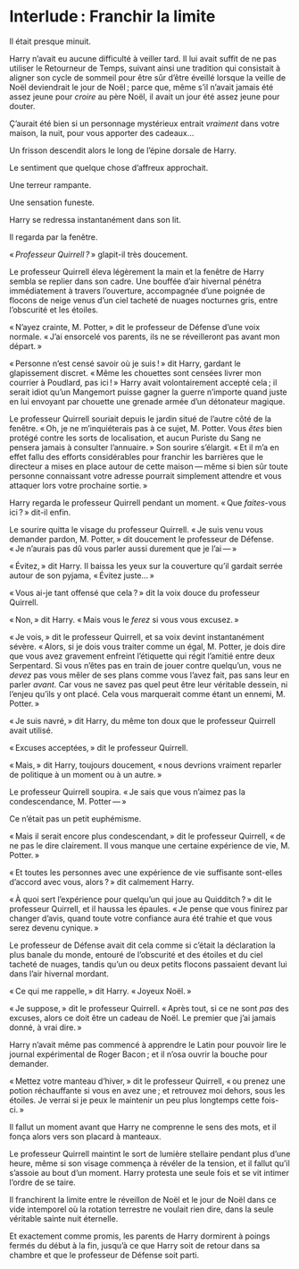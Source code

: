 # Interlude : Franchir la limite

Il était presque minuit.

Harry n’avait eu aucune difficulté à veiller tard. Il lui avait suffit
de ne pas utiliser le Retourneur de Temps, suivant ainsi une tradition
qui consistait à aligner son cycle de sommeil pour être sûr d’être
éveillé lorsque la veille de Noël deviendrait le jour de Noël ; parce
que, même s’il n’avait jamais été assez jeune pour *croire* au père
Noël, il avait un jour été assez jeune pour douter.

Ç’aurait été bien si un personnage mystérieux entrait *vraiment* dans
votre maison, la nuit, pour vous apporter des cadeaux…

Un frisson descendit alors le long de l’épine dorsale de Harry.

Le sentiment que quelque chose d’affreux approchait.

Une terreur rampante.

Une sensation funeste.

Harry se redressa instantanément dans son lit.

Il regarda par la fenêtre.

« *Professeur Quirrell ?* » glapit-il très doucement.

Le professeur Quirrell éleva légèrement la main et la fenêtre de Harry
sembla se replier dans son cadre. Une bouffée d’air hivernal pénétra
immédiatement à travers l’ouverture, accompagnée d’une poignée de
flocons de neige venus d’un ciel tacheté de nuages nocturnes gris, entre
l’obscurité et les étoiles.

« N’ayez crainte, M. Potter, » dit le professeur de Défense d’une voix
normale. « J’ai ensorcelé vos parents, ils ne se réveilleront pas avant
mon départ. »

« Personne n’est censé savoir où je suis ! » dit Harry, gardant le
glapissement discret. « Même les chouettes sont censées livrer mon
courrier à Poudlard, pas ici ! » Harry avait volontairement accepté
cela ; il serait idiot qu’un Mangemort puisse gagner la guerre n’importe
quand juste en lui envoyant par chouette une grenade armée d’un
détonateur magique.

Le professeur Quirrell souriait depuis le jardin situé de l’autre côté
de la fenêtre. « Oh, je ne m’inquiéterais pas à ce sujet, M. Potter. Vous
*êtes* bien protégé contre les sorts de localisation, et aucun Puriste
du Sang ne pensera jamais à consulter l’annuaire. » Son sourire
s’élargit. « Et il m’a en effet fallu des efforts considérables pour
franchir les barrières que le directeur a mises en place autour de cette
maison — même si bien sûr toute personne connaissant votre adresse
pourrait simplement attendre et vous attaquer lors votre prochaine
sortie. »

Harry regarda le professeur Quirrell pendant un moment. « Que
*faites*-vous ici ? » dit-il enfin.

Le sourire quitta le visage du professeur Quirrell. « Je suis venu vous
demander pardon, M. Potter, » dit doucement le professeur de Défense. « Je
n’aurais pas dû vous parler aussi durement que je l’ai — »

« Évitez, » dit Harry. Il baissa les yeux sur la couverture qu’il gardait
serrée autour de son pyjama, « Évitez juste… »

« Vous ai-je tant offensé que cela ? » dit la voix douce du professeur
Quirrell.

« Non, » dit Harry. « Mais vous le *ferez* si vous vous excusez. »

« Je vois, » dit le professeur Quirrell, et sa voix devint instantanément
sévère. « Alors, si je dois vous traiter comme un égal, M. Potter, je
dois dire que vous avez gravement enfreint l’étiquette qui régit
l’amitié entre deux Serpentard. Si vous n’êtes pas en train de jouer
contre quelqu’un, vous ne *devez* pas vous mêler de ses plans comme vous
l’avez fait, pas sans leur en parler *avant*. Car vous ne savez pas quel
peut être leur véritable dessein, ni l’enjeu qu’ils y ont placé. Cela
vous marquerait comme étant un ennemi, M. Potter. »

« Je suis navré, » dit Harry, du même ton doux que le professeur Quirrell
avait utilisé.

« Excuses acceptées, » dit le professeur Quirrell.

« Mais, » dit Harry, toujours doucement, « nous devrions vraiment reparler
de politique à un moment ou à un autre. »

Le professeur Quirrell soupira. « Je sais que vous n’aimez pas la
condescendance, M. Potter — »

Ce n’était pas un petit euphémisme.

« Mais il serait encore plus condescendant, » dit le professeur Quirrell,
« de ne pas le dire clairement. Il vous manque une certaine expérience de
vie, M. Potter. »

« Et toutes les personnes avec une expérience de vie suffisante
sont-elles d’accord avec vous, alors ? » dit calmement Harry.

« À quoi sert l’expérience pour quelqu’un qui joue au Quidditch ? » dit le
professeur Quirrell, et il haussa les épaules. « Je pense que vous
finirez par changer d’avis, quand toute votre confiance aura été trahie
et que vous serez devenu cynique. »

Le professeur de Défense avait dit cela comme si c’était la déclaration
la plus banale du monde, entouré de l’obscurité et des étoiles et du
ciel tacheté de nuages, tandis qu’un ou deux petits flocons passaient
devant lui dans l’air hivernal mordant.

« Ce qui me rappelle, » dit Harry. « Joyeux Noël. »

« Je suppose, » dit le professeur Quirrell. « Après tout, si ce ne sont
*pas* des excuses, alors ce doit être un cadeau de Noël. Le premier que
j’ai jamais donné, à vrai dire. »

Harry n’avait même pas commencé à apprendre le Latin pour pouvoir lire
le journal expérimental de Roger Bacon ; et il n’osa ouvrir la bouche
pour demander.

« Mettez votre manteau d’hiver, » dit le professeur Quirrell, « ou prenez
une potion réchauffante si vous en avez une ; et retrouvez moi dehors,
sous les étoiles. Je verrai si je peux le maintenir un peu plus
longtemps cette fois-ci. »

Il fallut un moment avant que Harry ne comprenne le sens des mots, et il
fonça alors vers son placard à manteaux.

Le professeur Quirrell maintint le sort de lumière stellaire pendant
plus d’une heure, même si son visage commença à révéler de la tension,
et il fallut qu’il s’assoie au bout d’un moment. Harry protesta une
seule fois et se vit intimer l’ordre de se taire.

Il franchirent la limite entre le réveillon de Noël et le jour de Noël
dans ce vide intemporel où la rotation terrestre ne voulait rien dire,
dans la seule véritable sainte nuit éternelle.

Et exactement comme promis, les parents de Harry dormirent à poings
fermés du début à la fin, jusqu’à ce que Harry soit de retour dans sa
chambre et que le professeur de Défense soit parti.
